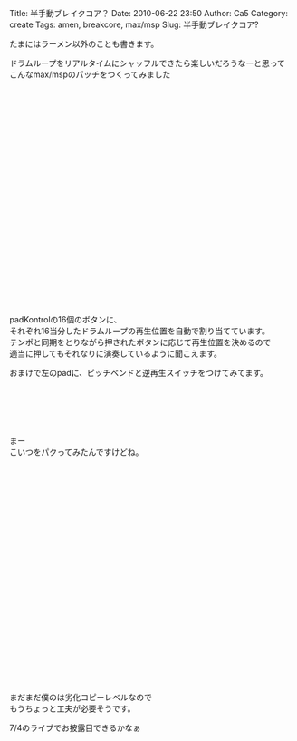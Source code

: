 Title: 半手動ブレイクコア？
Date: 2010-06-22 23:50
Author: Ca5
Category: create
Tags: amen, breakcore, max/msp
Slug: 半手動ブレイクコア?

たまにはラーメン以外のことも書きます。

ドラムループをリアルタイムにシャッフルできたら楽しいだろうなーと思って  
こんなmax/mspのパッチをつくってみました

<object width="480" height="385"><param name="movie" value="http://www.youtube.com/v/Xd4Zn7Qg3WE&amp;hl=ja_JP&amp;fs=1&amp;"></param><param name="allowFullScreen" value="true"></param><param name="allowscriptaccess" value="always"></param><embed src="http://www.youtube.com/v/Xd4Zn7Qg3WE&amp;hl=ja_JP&amp;fs=1&amp;" type="application/x-shockwave-flash" allowscriptaccess="always" allowfullscreen="true" width="480" height="385"></embed></object>

padKontrolの16個のボタンに、  
それぞれ16当分したドラムループの再生位置を自動で割り当てています。  
テンポと同期をとりながら押されたボタンに応じて再生位置を決めるので  
適当に押してもそれなりに演奏しているように聞こえます。

おまけで左のpadに、ピッチベンドと逆再生スイッチをつけてみてます。  
　  
　  
　  
　  
　  
まー  
こいつをパクってみたんですけどね。  

<object width="640" height="385"><param name="movie" value="http://www.youtube.com/v/9OW5WF5lJG8&amp;rel=0&amp;color1=0xb1b1b1&amp;color2=0xd0d0d0&amp;hl=en_US&amp;feature=player_embedded&amp;fs=1"></param><param name="allowFullScreen" value="true"></param><param name="allowScriptAccess" value="always"></param><embed src="http://www.youtube.com/v/9OW5WF5lJG8&amp;rel=0&amp;color1=0xb1b1b1&amp;color2=0xd0d0d0&amp;hl=en_US&amp;feature=player_embedded&amp;fs=1" type="application/x-shockwave-flash" allowfullscreen="true" allowscriptaccess="always" width="640" height="385"></embed></object>

まだまだ僕のは劣化コピーレベルなので  
もうちょっと工夫が必要そうです。

7/4のライブでお披露目できるかなぁ
